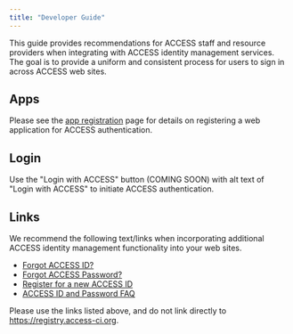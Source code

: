 ```yaml
---
title: "Developer Guide"
---
```


This guide provides recommendations for ACCESS staff and resource providers when integrating with ACCESS identity management services.
The goal is to provide a uniform and consistent process for users to sign in across ACCESS web sites.

Apps
----
Please see the [app registration](/register-app) page for details on registering a web application for ACCESS authentication.

Login
------
Use the "Login with ACCESS" button (COMING SOON) with alt text of "Login with ACCESS" to initiate ACCESS authentication.

Links
-----
We recommend the following text/links when incorporating additional ACCESS identity management functionality into your web sites.
* [Forgot ACCESS ID?](https://identity.access-ci.org/username-reminder)
* [Forgot ACCESS Password?](https://identity.access-ci.org/password-reset)
* [Register for a new ACCESS ID](https://identity.access-ci.org/new-user)
* [ACCESS ID and Password FAQ](https://identity.access-ci.org/faq)

Please use the links listed above, and do not link directly to <https://registry.access-ci.org>.
